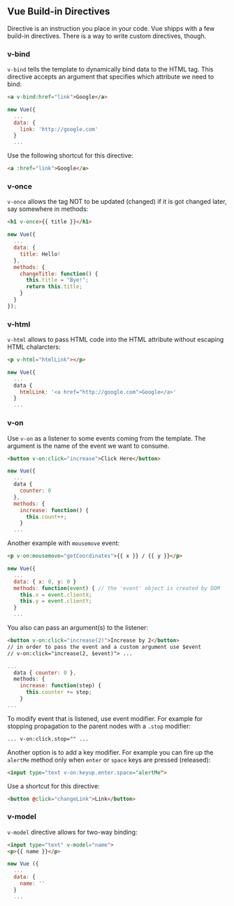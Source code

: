 ## Vue Build-in Directives
Directive is an instruction you place in your code. Vue shipps with a few build-in directives. There is a way
to write custom directives, though.

### v-bind
`v-bind` tells the template to dynamically bind data to the HTML tag. This directive accepts an argument that specifies
which attribute we need to bind:
```html
<a v-bind:href="link">Google</a>
```
```javascript
new Vue({
  ...
  data: {
    link: 'http://google.com'
  }
  ...
```
Use the following shortcut for this directive:
```html
<a :href="link">Google</a>
```

### v-once
`v-once` allows the tag NOT to be updated (changed) if it is got changed later, say somewhere in methods:
```html
<h1 v-once>{{ title }}</h1>
```
```javascript
new Vue({
  ...
  data: {
    title: Hello!
  },
  methods: {
    changeTitle: function() {
      this.title = "Bye!";
      return this.title;
    }
  }
});
```
### v-html
`v-html` allows to pass HTML code into the HTML attribute without escaping HTML chalarcters:
```html
<p v-html="htmlLink"></p>
```
```javascript
new Vue({
  ...
  data {
    htmlLink: '<a href="http://google.com">Google</a>'
  }
  ...
```
### v-on
Use `v-on` as a listener to some events coming from the template. The argument is the name of the event we want to consume.
```html
<button v-on:click="increase">Click Here</button>
```
```javascript
new Vue({
  ...
  data {
    counter: 0
  },
  methods: {
    increase: function() {
      this.count++;
    }
  ...
```
Another example with `mousemove` event:
```html
<p v-on:mousemove="getCoordinates">{{ x }} / {{ y }}</p>
```
```javascript
new Vue({
  ...
  data: { x: 0, y: 0 }
  methods: function(event) { // the 'event' object is created by DOM
    this.x = event.clientX;
    this.y = event.clientY;
  }
  ...
```
You also can pass an argument(s) to the listener:
```html
<button v-on:click="increase(2)">Increase by 2</button>
// in order to pass the event and a custom argument use $event 
// v-on:click="increase(2, $event)"> ...
```
```javascript
...
  data { counter: 0 },
  methods: {
    increase: function(step) {
      this.counter += step;
    }
...
```
To modify event that is listened, use event modifier. For example for stopping propagation to the parent nodes
with a `.stop` modifier:
```html
... v-on:click.stop="" ...
```
Another option is to add a key modifier. For example you can fire up the `alertMe` method only when `enter` or 
`space` keys are pressed (released):
```html
<input type="text v-on:keyup.enter.space="alertMe">
```
Use a shortcut for this directive:
```html
<button @click="changeLink">Link</button>
```

### v-model
`v-model` directive allows for two-way binding:
```html
<input type="text" v-model="name">
<p>{{ name }}</p>
```
```javascript
new Vue ({
  ...
  data: {
    name: ''
  }
  ...
```
